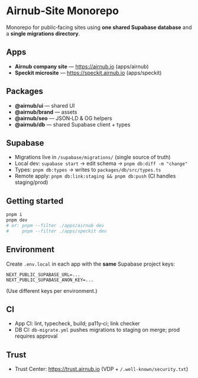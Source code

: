 # Airnub‑Site Monorepo

Monorepo for public‑facing sites using **one shared Supabase database** and a **single migrations directory**.

## Apps
- **Airnub company site** — https://airnub.io (apps/airnub)
- **Speckit microsite** — https://speckit.airnub.io (apps/speckit)

## Packages
- **@airnub/ui** — shared UI
- **@airnub/brand** — assets
- **@airnub/seo** — JSON‑LD & OG helpers
- **@airnub/db** — shared Supabase client + types

## Supabase
- Migrations live in `/supabase/migrations/` (single source of truth)
- Local dev: `supabase start` → edit schema → `pnpm db:diff -m "change"`
- Types: `pnpm db:types` → writes to `packages/db/src/types.ts`
- Remote apply: `pnpm db:link:staging && pnpm db:push` (CI handles staging/prod)

## Getting started
```bash
pnpm i
pnpm dev
# or: pnpm --filter ./apps/airnub dev
#     pnpm --filter ./apps/speckit dev
```

## Environment
Create `.env.local` in each app with the **same** Supabase project keys:
```env
NEXT_PUBLIC_SUPABASE_URL=...
NEXT_PUBLIC_SUPABASE_ANON_KEY=...
```
(Use different keys per environment.)

## CI
- App CI: lint, typecheck, build; pa11y‑ci; link checker
- DB CI: `db-migrate.yml` pushes migrations to staging on merge; prod requires approval

## Trust
- Trust Center: https://trust.airnub.io (VDP + `/.well-known/security.txt`)
